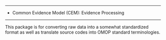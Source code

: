*******************************************************************************
* Common Evidence Model (CEM):  Evidence Processing
*******************************************************************************
This package is for converting raw data into a somewhat standardized format
as well as translate source codes into OMOP standard terminologies.

